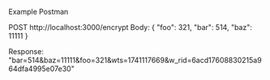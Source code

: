 Example Postman 

POST http://localhost:3000/encrypt
Body:
{ "foo": 321, "bar": 514, "baz": 11111 }

Response:
"bar=514&baz=11111&foo=321&wts=1741117669&w_rid=6acd17608830215a964dfa4995e07e30"
